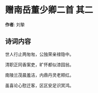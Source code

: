 # 赠南岳董少卿二首  其二

**作者**: 刘摰

## 诗词内容

世人行止两匆匆，公独荣亲禄隐中。

清职正同香案吏，旷怀都似漆园翁。

南陵兰茂晨羞洁，内鼎丹灵老颊红。

虽喜论心慰迁客，区区安足识冥鸿。

